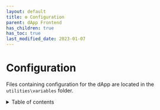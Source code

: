 ```yaml
---
layout: default
title: ⚙️ Configuration
parent: dApp Frontend
has_children: true
has_toc: true
last_modified_date: 2023-01-07
---
```


# Configuration

Files containing configuration for the dApp are located in the `utilities\variables` folder.

<details markdown="block">
  <summary>
    Table of contents
  </summary>
  {: .text-delta }
1. TOC
{:toc}
</details>
